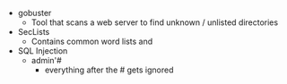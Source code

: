 * gobuster
  * Tool that scans a web server to find unknown / unlisted directories
* SecLists
  * Contains common word lists and 
* SQL Injection
  * admin'#
    * everything after the # gets ignored